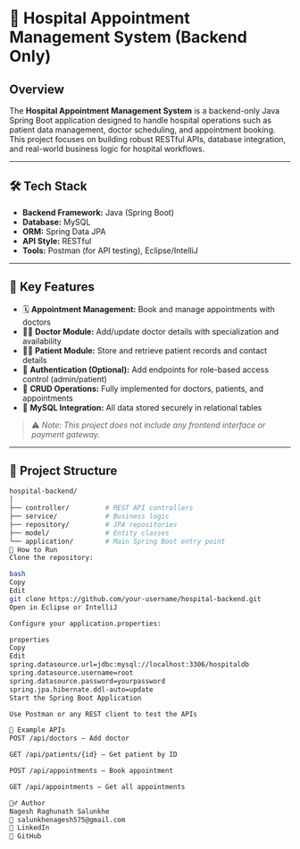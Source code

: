 # 🏥 Hospital Appointment Management System (Backend Only)

## Overview
The **Hospital Appointment Management System** is a backend-only Java Spring Boot application designed to handle hospital operations such as patient data management, doctor scheduling, and appointment booking. This project focuses on building robust RESTful APIs, database integration, and real-world business logic for hospital workflows.

---

## 🛠️ Tech Stack

- **Backend Framework:** Java (Spring Boot)
- **Database:** MySQL
- **ORM:** Spring Data JPA
- **API Style:** RESTful
- **Tools:** Postman (for API testing), Eclipse/IntelliJ

---

## 🚀 Key Features

- 🗓️ **Appointment Management:** Book and manage appointments with doctors  
- 👨‍⚕️ **Doctor Module:** Add/update doctor details with specialization and availability  
- 🧑‍⚕️ **Patient Module:** Store and retrieve patient records and contact details  
- 🔐 **Authentication (Optional):** Add endpoints for role-based access control (admin/patient)  
- 🔄 **CRUD Operations:** Fully implemented for doctors, patients, and appointments  
- 🧾 **MySQL Integration:** All data stored securely in relational tables

> ⚠️ *Note: This project does not include any frontend interface or payment gateway.*

---

## 📂 Project Structure

```bash
hospital-backend/
│
├── controller/         # REST API controllers
├── service/            # Business logic
├── repository/         # JPA repositories
├── model/              # Entity classes
└── application/        # Main Spring Boot entry point
🧪 How to Run
Clone the repository:

bash
Copy
Edit
git clone https://github.com/your-username/hospital-backend.git
Open in Eclipse or IntelliJ

Configure your application.properties:

properties
Copy
Edit
spring.datasource.url=jdbc:mysql://localhost:3306/hospitaldb
spring.datasource.username=root
spring.datasource.password=yourpassword
spring.jpa.hibernate.ddl-auto=update
Start the Spring Boot Application

Use Postman or any REST client to test the APIs

📘 Example APIs
POST /api/doctors – Add doctor

GET /api/patients/{id} – Get patient by ID

POST /api/appointments – Book appointment

GET /api/appointments – Get all appointments

🙋‍♂️ Author
Nagesh Raghunath Salunkhe
📧 salunkhenagesh575@gmail.com
🔗 LinkedIn
🔗 GitHub

